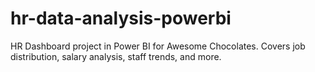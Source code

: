 # hr-data-analysis-powerbi
HR Dashboard project in Power BI for Awesome Chocolates. Covers job distribution, salary analysis, staff trends, and more.
